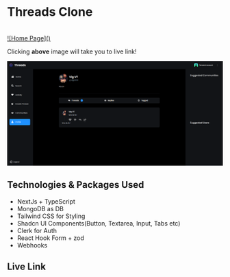 <h1>Threads Clone</h1>

<br />
    <a href="https://threads-clone-6qwqo5wb8-vigtirakapadi18s-projects.vercel.app/" target="_blank">
     ![Home Page](<Screenshot from 2024-12-28 17-42-05.png>)
    </a>
<br />
<p>Clicking <b>above</b> image will take you to live link!</p>

![Profile Page](<Screenshot from 2024-12-28 17-41-55.png>)

<h2>Technologies & Packages Used</h2>
<ul>
    <li>NextJs + TypeScript</li>
    <li>MongoDB as DB</li>
    <li>Tailwind CSS for Styling</li>
    <li>Shadcn UI Components(Button, Textarea, Input, Tabs etc)</li>
    <li>Clerk for Auth</li>
    <li>React Hook Form + zod</li>
    <li>Webhooks</li>
</ul>

<h2>Live Link</h2>
<a href="https://threads-clone-6qwqo5wb8-vigtirakapadi18s-projects.vercel.app/" />
